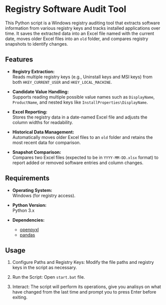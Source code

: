 # Registry Software Audit Tool

This Python script is a Windows registry auditing tool that extracts software information from various registry keys and tracks installed applications over time. It saves the extracted data into an Excel file named with the current date, moves older Excel files into an `old` folder, and compares registry snapshots to identify changes.

## Features

-   **Registry Extraction:**  
    Reads multiple registry keys (e.g., Uninstall keys and MSI keys) from both `HKEY_CURRENT_USER` and `HKEY_LOCAL_MACHINE`.

-   **Candidate Value Handling:**  
    Supports reading multiple possible value names such as `DisplayName`, `ProductName`, and nested keys like `InstallProperties\DisplayName`.

-   **Excel Reporting:**  
    Stores the registry data in a date-named Excel file and adjusts the column widths for readability.

-   **Historical Data Management:**  
    Automatically moves older Excel files to an `old` folder and retains the most recent data for comparison.

-   **Snapshot Comparison:**  
    Compares two Excel files (expected to be in `YYYY-MM-DD.xlsx` format) to report added or removed software entries and column changes.

## Requirements

-   **Operating System:**  
    Windows (for registry access).

-   **Python Version:**  
    Python 3.x

-   **Dependencies:**
    -   [openpyxl](https://openpyxl.readthedocs.io/)
    -   [pandas](https://pandas.pydata.org/)

## Usage

1. Configure Paths and Registry Keys:
   Modify the file paths and registry keys in the script as necessary.

2. Run the Script:
    Open `start.bat` file.

3. Interact:
    The script will perform its operations, give you analisys on what have changed from the last time and prompt you to press Enter before exiting.


